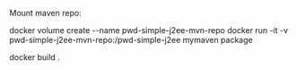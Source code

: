 Mount maven repo:

docker volume create --name pwd-simple-j2ee-mvn-repo
docker run -it -v pwd-simple-j2ee-mvn-repo:/pwd-simple-j2ee mymaven package

docker build .